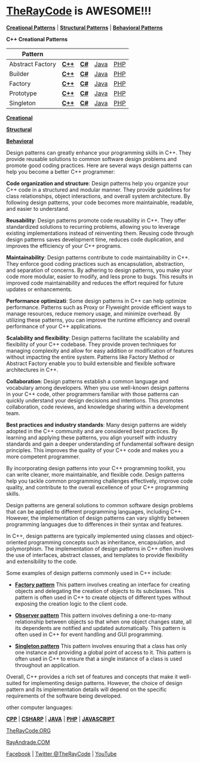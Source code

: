 # [TheRayCode](../../README.md) is AWESOME!!!




**[Creational Patterns](../Creational/README.md)** | **[Structural Patterns](../Structural/README.md)** | **[Behavioral Patterns](../Behavioral/README.md)**

**C++ Creational Patterns**

|Pattern|   |   |   |   |
|---|---|---|---|---|
| Abstract Factory | [**C++**](../CPP/Creational/AbstractFactory/README.md) | [**C#**](../Csharp/Creational/AbstractFactory/README.md) | [Java](../Java/Creational/AbstractFactory/README.md) | [PHP](../PHP/Creational/AbstractFactory/README.md) |
| Builder| [**C++**](../CPP/Creational/Builder/README.md) | [**C#**](../Csharp/Creational/Builder/README.md) | [Java](../Java/Creational/Builder/README.md) | [PHP](../PHP/Creational/Builder/README.md) |
| Factory | [**C++**](../CPP/Creational/Factory/README.md) | [**C#**](../Csharp/Creational/Factory/README.md) | [Java](../Java/Creational/Factory/README.md) | [PHP](../PHP/Creational/Factory/README.md) |
| Prototype | [**C++**](.../CPP/Creational/Prototype/README.md) | [**C#**](../Csharp/Creational/Prototype/README.md) | [Java](../Java/Creational/Prototype/README.md) | [PHP](../PHP/Creational/Prototype/README.md) |
| Singleton | [**C++**](../CPP/Creational/Singleton/README.md) | [**C#**](../Csharp/Creational/Singleton/README.md) | [Java](../Java/Creational/Singleton/README.md) | [PHP](../PHP/Creational/Singleton/README.md) |


**[Creational](../Creational/README.md)**

**[Structural](./Structural/README.md)**

**[Behavioral](./Behavioral/README.md)**























Design patterns can greatly enhance your programming skills in C++. They provide reusable solutions to common software design problems and promote good coding practices. Here are several ways design patterns can help you become a better C++ programmer:

**Code organization and structure**: Design patterns help you organize your C++ code in a structured and modular manner. They provide guidelines for class relationships, object interactions, and overall system architecture. By following design patterns, your code becomes more maintainable, readable, and easier to understand.

**Reusability**: Design patterns promote code reusability in C++. They offer standardized solutions to recurring problems, allowing you to leverage existing implementations instead of reinventing them. Reusing code through design patterns saves development time, reduces code duplication, and improves the efficiency of your C++ programs.

**Maintainability**: Design patterns contribute to code maintainability in C++. They enforce good coding practices such as encapsulation, abstraction, and separation of concerns. By adhering to design patterns, you make your code more modular, easier to modify, and less prone to bugs. This results in improved code maintainability and reduces the effort required for future updates or enhancements.

**Performance optimizati**: Some design patterns in C++ can help optimize performance. Patterns such as Proxy or Flyweight provide efficient ways to manage resources, reduce memory usage, and minimize overhead. By utilizing these patterns, you can improve the runtime efficiency and overall performance of your C++ applications.

**Scalability and flexibility**: Design patterns facilitate the scalability and flexibility of your C++ codebase. They provide proven techniques for managing complexity and allow for easy addition or modification of features without impacting the entire system. Patterns like Factory Method or Abstract Factory enable you to build extensible and flexible software architectures in C++.

**Collaboration**: Design patterns establish a common language and vocabulary among developers. When you use well-known design patterns in your C++ code, other programmers familiar with those patterns can quickly understand your design decisions and intentions. This promotes collaboration, code reviews, and knowledge sharing within a development team.

**Best practices and industry standards**: Many design patterns are widely adopted in the C++ community and are considered best practices. By learning and applying these patterns, you align yourself with industry standards and gain a deeper understanding of fundamental software design principles. This improves the quality of your C++ code and makes you a more competent programmer.

By incorporating design patterns into your C++ programming toolkit, you can write cleaner, more maintainable, and flexible code. Design patterns help you tackle common programming challenges effectively, improve code quality, and contribute to the overall excellence of your C++ programming skills.

Design patterns are general solutions to common software design problems that can be applied to different programming languages, including C++. However, the implementation of design patterns can vary slightly between programming languages due to differences in their syntax and features.

In C++, design patterns are typically implemented using classes and object-oriented programming concepts such as inheritance, encapsulation, and polymorphism. The implementation of design patterns in C++ often involves the use of interfaces, abstract classes, and templates to provide flexibility and extensibility to the code.

Some examples of design patterns commonly used in C++ include:

* **[Factory pattern](./Creational/Factory/README.md)** This pattern involves creating an interface for creating objects and delegating the creation of objects to its subclasses. This pattern is often used in C++ to create objects of different types without exposing the creation logic to the client code.

 * **[Observer pattern](./Behavioral/Observer/README.md)** This pattern involves defining a one-to-many relationship between objects so that when one object changes state, all its dependents are notified and updated automatically. This pattern is often used in C++ for event handling and GUI programming.

* **[Singleton pattern](./Creational/Singleton/README.md)** This pattern involves ensuring that a class has only one instance and providing a global point of access to it. This pattern is often used in C++ to ensure that a single instance of a class is used throughout an application.

Overall, C++ provides a rich set of features and concepts that make it well-suited for implementing design patterns. However, the choice of design pattern and its implementation details will depend on the specific requirements of the software being developed.

other computer languages:

**[CPP](../CPP/README.md)** | **[CSHARP](../Csharp/README.md)** | **[JAVA](../Java/README.md)**  | **[PHP](../PHP/README.md)** | **[JAVASCRIPT](../JavaScript/README.md)**


[TheRayCode.ORG](https://www.TheRayCode.ORG)

[RayAndrade.COM](https://www.RayAndrade.com)

[Facebook](https://www.facebook.com/TheRayCode/) | [Twitter @TheRayCode](https://www.twitter.com/TheRayCode/) | [YouTube](https://www.youtube.com/TheRayCode/)
